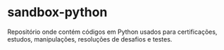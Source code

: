 # sandbox-python
Repositório onde contém códigos em Python usados para certificações, estudos, manipulações, resoluções de desafios e testes.
